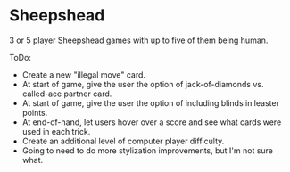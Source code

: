 Sheepshead
==========

3 or 5 player Sheepshead games with up to five of them being human.

ToDo:

* Create a new "illegal move" card.
* At start of game, give the user the option of jack-of-diamonds vs. called-ace partner card.
* At start of game, give the user the option of including blinds in leaster points.
* At end-of-hand, let users hover over a score and see what cards were used in each trick.
* Create an additional level of computer player difficulty.
* Going to need to do more stylization improvements, but I'm not sure what.